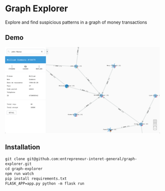 # Graph Explorer
Explore and find suspicious patterns in a graph of money transactions

## Demo 
![screenshot](https://github.com/entrepreneur-interet-general/graph-explorer/raw/master/docs/img/home.png)

## Installation 
```
git clone git@github.com:entrepreneur-interet-general/graph-explorer.git
cd graph-explorer
npm run watch
pip install requirements.txt
FLASK_APP=app.py python -m flask run 
```
